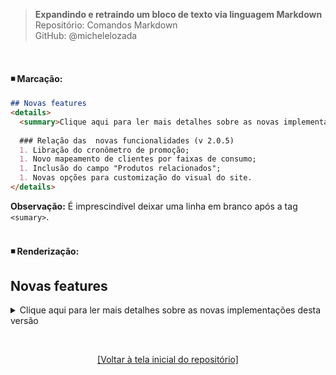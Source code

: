 > **Expandindo e retraindo um bloco de texto via linguagem Markdown**      
> Repositório: Comandos Markdown  
> GitHub: @michelelozada
&nbsp;
     
&nbsp; 
#### :black_medium_small_square: Marcação: 
```markdown
## Novas features
<details>
  <summary>Clique aqui para ler mais detalhes sobre as novas implementações desta versão</summary>
  
  ### Relação das  novas funcionalidades (v 2.0.5)
  1. Libração do cronômetro de promoção; 
  1. Novo mapeamento de clientes por faixas de consumo;  
  1. Inclusão do campo "Produtos relacionados";
  1. Novas opções para customização do visual do site.
</details>
```
**Observação:** É imprescindível deixar uma linha em branco após a tag `<sumary>`.  
&nbsp;
&nbsp; 
#### :black_medium_small_square: Renderização: 
## Novas features
<details>
  <summary>Clique aqui para ler mais detalhes sobre as novas implementações desta versão</summary>
  
  ### Relação das  novas funcionalidades (v 2.0.5)
  1. Libração do cronômetro de promoção; 
  1. Novo mapeamento de clientes por faixas de consumo;  
  1. Inclusão do campo "Produtos relacionados";
  1. Novas opções para customização do visual do site.
</details>

&nbsp;

<div align="center">
<a href="https://github.com/michelelozada/Comandos-Markdown">[Voltar à tela inicial do repositório]</a>
</div>